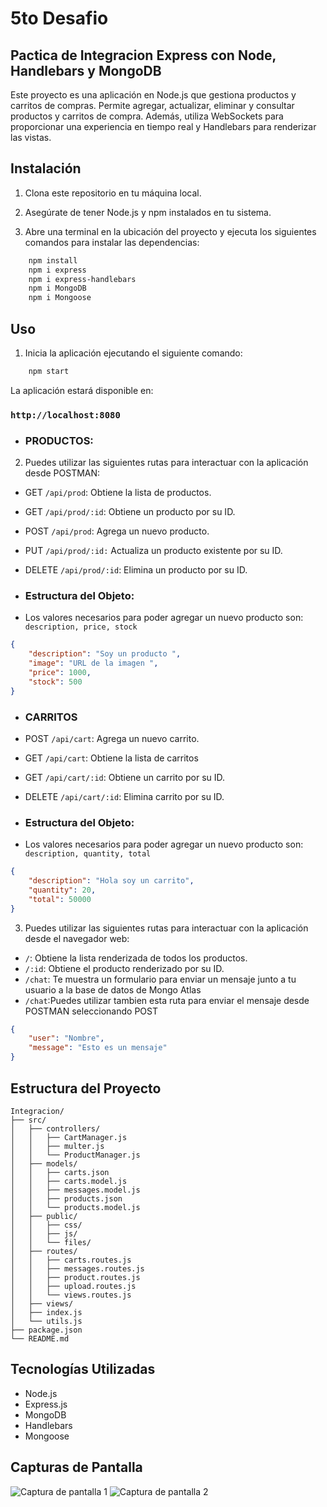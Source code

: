 # 5to Desafio
## Pactica de Integracion Express con Node, Handlebars y MongoDB

Este proyecto es una aplicación en Node.js que gestiona productos y carritos de compras. Permite agregar, actualizar, eliminar y consultar productos y carritos de compra. Además, utiliza WebSockets para proporcionar una experiencia en tiempo real y Handlebars para renderizar las vistas.

## Instalación

1. Clona este repositorio en tu máquina local.

2. Asegúrate de tener Node.js y npm instalados en tu sistema.

3. Abre una terminal en la ubicación del proyecto y ejecuta los siguientes comandos para instalar las dependencias:



```bash
    npm install
    npm i express
    npm i express-handlebars
    npm i MongoDB
    npm i Mongoose
```


## Uso

1. Inicia la aplicación ejecutando el siguiente comando:

```bash
    npm start
```
La aplicación estará disponible en:
### `http://localhost:8080`

- ### PRODUCTOS:
2. Puedes utilizar las siguientes rutas para interactuar con la aplicación desde POSTMAN:

- GET `/api/prod`: Obtiene la lista de productos.
- GET `/api/prod/:id`: Obtiene un producto por su ID.
- POST `/api/prod`: Agrega un nuevo producto.
- PUT `/api/prod/:id:` Actualiza un producto existente por su ID.
- DELETE `/api/prod/:id`: Elimina un producto por su ID.

- ### Estructura del Objeto: 
- Los valores necesarios para poder agregar un nuevo producto son: ` description, price, stock`


```json
{
    "description": "Soy un producto ",
    "image": "URL de la imagen ",
    "price": 1000,
    "stock": 500
}
```


- ### CARRITOS
- POST `/api/cart`: Agrega un nuevo carrito.
- GET `/api/cart`: Obtiene la lista de carritos
- GET `/api/cart/:id`: Obtiene un carrito por su ID.
- DELETE `/api/cart/:id`: Elimina carrito por su ID.


- ### Estructura del Objeto: 
- Los valores necesarios para poder agregar un nuevo producto son: ` description, quantity, total`


```json
{
    "description": "Hola soy un carrito",
    "quantity": 20,
    "total": 50000
}
```



3. Puedes utilizar las siguientes rutas para interactuar con la aplicación desde el navegador web:

- `/`: Obtiene la lista renderizada de todos los productos.
- `/:id`: Obtiene el producto renderizado por su ID.
- `/chat`: Te muestra un formulario para enviar un mensaje junto a tu usuario a la base de datos de Mongo Atlas
- `/chat`:Puedes utilizar tambien esta ruta para enviar el mensaje desde POSTMAN seleccionando POST

```json
{
    "user": "Nombre",
    "message": "Esto es un mensaje"
}
```

## Estructura del Proyecto
```
Integracion/
├── src/
│   ├── controllers/
│   │   ├── CartManager.js
│   │   ├── multer.js
│   │   └── ProductManager.js
│   ├── models/
│   │   ├── carts.json
│   │   ├── carts.model.js
│   │   ├── messages.model.js
│   │   ├── products.json
│   │   └── products.model.js
│   ├── public/
│   │   ├── css/
│   │   ├── js/
│   │   └── files/
│   ├── routes/
│   │   ├── carts.routes.js
│   │   ├── messages.routes.js
│   │   ├── product.routes.js
│   │   ├── upload.routes.js
│   │   └── views.routes.js
│   ├── views/
│   ├── index.js
│   └── utils.js
├── package.json
└── README.md
```



## Tecnologías Utilizadas

- Node.js
- Express.js
- MongoDB 
- Handlebars 
- Mongoose 



## Capturas de Pantalla

![Captura de pantalla 1](/src/public/files/screenshot1.png)
![Captura de pantalla 2](/src/public/files/screenshot2.png)
